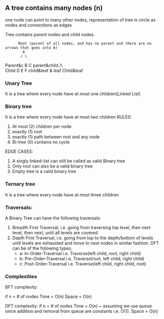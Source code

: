 A tree contains many nodes (n)
--------------------------------------
one node can point to many other nodes, representation of tree is circle as nodes and connections as edges

Tree contains parent nodes and child nodes.
<!-- e.g. Valid Binary Tree -->
          Root (parent of all nodes, and has no parent and there are no arrows that goes into A)
            A
           / \
Parent&c  B   C parent&child
         /\    \
Child   D  E    F child&leaf
& leaf     Child&leaf


### Unary Tree
It is a tree where every node have at most one children(Linked List)

### Binary tree
It is a tree where every node have at most two children
RULES:
1. At most (2) children per node
2. exactly (1) root
3. exactly (1) path between root and any node 
4. Bi-tree (0) contains no cycle

EDGE CASES:
1. A singly linked-list can still be called as valid Binary tree
2. Only root can also be a valid binary tree
3. Empty tree is a valid binary tree

### Ternary tree
It is a tree where every node have at most three children

<!-- NOTE: Binary tree is a form of a directed graph -->


### Traversals:
A Binary Tree can have the following traversals:
1. Breadth First Traversal, i.e. going from traversing top level, then next level, then next, until all levels are covered.
2. Depth First Traversal, i.e. going from top to the depth/bottom of levels until levels are exhausted and move to next nodes in similar fashion. DFT can be of the following types.
    - a: In-Order-Traversal i.e. Traverse(left child, root, right child)
    - b: Pre-Order-Traversal i.e. Traverse(root, left child, right child)
    - c: Post-Order-Traversal i.e. Traverse(left child, right child, root)

### Complexities

BFT complexity:

if n = # of nodes
Time  = O(n)
Space = O(n)

DFT complexity:
if n = # of nodes
Time  = O(n) ~ assuming we use queue since addition and removal from queue are constants i.e. O(1).
Space = O(n)